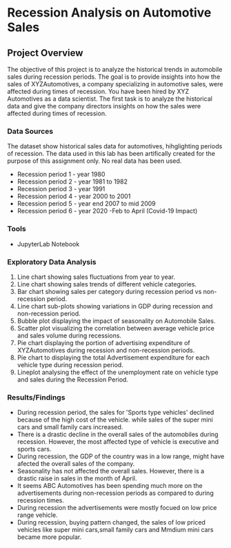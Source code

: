 # Recession Analysis on Automotive Sales

## Project Overview
The objective of this project is to analyze the historical trends in automobile sales during recession periods. The goal is to provide insights into how the sales of XYZAutomotives, a company specializing in automotive sales, were affected during times of recession. You have been hired by XYZ Automotives as a data scientist. The first task is to analyze the historical data and give the company directors insights on how the sales were affected during times of recession.

### Data Sources
The dataset show historical sales data for automotives, hihglighting periods of recession. The data used in this lab has been artifically created for the purpose of this assignment only. No real data has been used.
- Recession period 1 - year 1980
- Recession period 2 - year 1981 to 1982
- Recession period 3 - year 1991
- Recession period 4 - year 2000 to 2001
- Recession period 5 - year end 2007 to mid 2009
- Recession period 6 - year 2020 -Feb to April (Covid-19 Impact)

### Tools
- JupyterLab Notebook

### Exploratory Data Analysis
1. Line chart showing sales fluctuations from year to year.
2. Line chart showing sales trends of different vehicle categories.
3. Bar chart showing sales per category during recession period vs non-recession period.
4. Line chart sub-plots showing variations in GDP during recession and non-recession period.
5. Bubble plot displaying the impact of seasonality on Automobile Sales.
6. Scatter plot visualizing the correlation between average vehicle price and sales volume during recessions.
7. Pie chart displaying the portion of advertising expenditure of XYZAutomotives during recession and non-recession periods.
8. Pie chart to displaying the total Advertisement expenditure for each vehicle type during recession period.
9. Lineplot analysing the effect of the unemployment rate on vehicle type and sales during the Recession Period.

### Results/Findings
- During recession period, the sales for 'Sports type vehicles' declined because of the high cost of the vehicle. while sales of the super mini cars and small family cars increased.
- There is a drastic decline in the overall sales of the automobiles during recession. However, the most affected type of vehicle is executive and sports cars.
- During recession, the GDP of the country was in a low range, might have afected the overall sales of the company.
- Seasonality has not affected the overall sales. However, there is a drastic raise in sales in the month of April.
- It seems ABC Automotives has been spending much more on the advertisements during non-recession periods as compared to during recession times.
- During recession the advertisements were mostly focued on low price range vehicle.
- During recession, buying pattern changed, the sales of low priced vehicles like super mini cars,small family cars and Mmdium mini cars became more popular.
